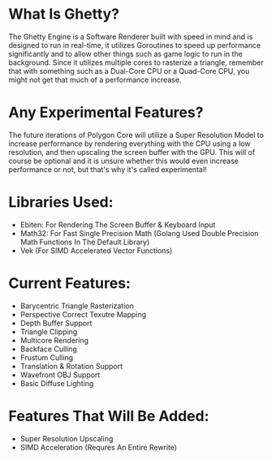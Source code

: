 # What Is Ghetty?
The Ghetty Engine is a Software Renderer built with speed in mind and is designed to run in real-time, it utilizes Goroutines to speed up performance significantly and to allow other things such as game logic to run in the background. Since it utilizes multiple cores to rasterize a triangle, remember that with something such as a Dual-Core CPU or a Quad-Core CPU, you might not get that much of a performance increase.

# Any Experimental Features?
The future iterations of Polygon Core will utilize a Super Resolution Model to increase performance by rendering everything with the CPU using a low resolution, and then upscaling the screen buffer with the GPU. This will of course be optional and it is unsure whether this would even increase performance or not, but that's why it's called experimental!

# Libraries Used:
- Ebiten: For Rendering The Screen Buffer & Keyboard Input
- Math32: For Fast Single Precision Math (Golang Used Double Precision Math Functions In The Default Library)
- Vek (For SIMD Accelerated Vector Functions)

# Current Features:
- Barycentric Triangle Rasterization
- Perspective Correct Texutre Mapping
- Depth Buffer Support
- Triangle Clipping
- Multicore Rendering
- Backface Culling
- Frustum Culling
- Translation & Rotation Support
- Wavefront OBJ Support
- Basic Diffuse Lighting

# Features That Will Be Added:
- Super Resolution Upscaling
- SIMD Acceleration (Requres An Entire Rewrite)
